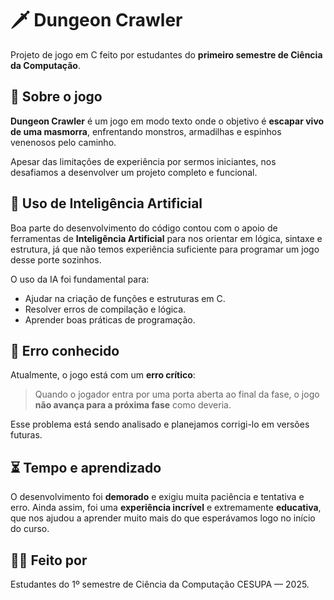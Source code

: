 # 🗡️ Dungeon Crawler

Projeto de jogo em C feito por estudantes do **primeiro semestre de Ciência da Computação**.

## 📌 Sobre o jogo

**Dungeon Crawler** é um jogo em modo texto onde o objetivo é **escapar vivo de uma masmorra**, enfrentando monstros, armadilhas e espinhos venenosos pelo caminho.  

Apesar das limitações de experiência por sermos iniciantes, nos desafiamos a desenvolver um projeto completo e funcional.

## 🤖 Uso de Inteligência Artificial

Boa parte do desenvolvimento do código contou com o apoio de ferramentas de **Inteligência Artificial** para nos orientar em lógica, sintaxe e estrutura, já que não temos experiência suficiente para programar um jogo desse porte sozinhos.

O uso da IA foi fundamental para:
- Ajudar na criação de funções e estruturas em C.
- Resolver erros de compilação e lógica.
- Aprender boas práticas de programação.

## 🐞 Erro conhecido

Atualmente, o jogo está com um **erro crítico**:  
> Quando o jogador entra por uma porta aberta ao final da fase, o jogo **não avança para a próxima fase** como deveria.

Esse problema está sendo analisado e planejamos corrigi-lo em versões futuras.

## ⏳ Tempo e aprendizado

O desenvolvimento foi **demorado** e exigiu muita paciência e tentativa e erro. Ainda assim, foi uma **experiência incrível** e extremamente **educativa**, que nos ajudou a aprender muito mais do que esperávamos logo no início do curso.

## 👨‍💻 Feito por

Estudantes do 1º semestre de Ciência da Computação CESUPA — 2025.
